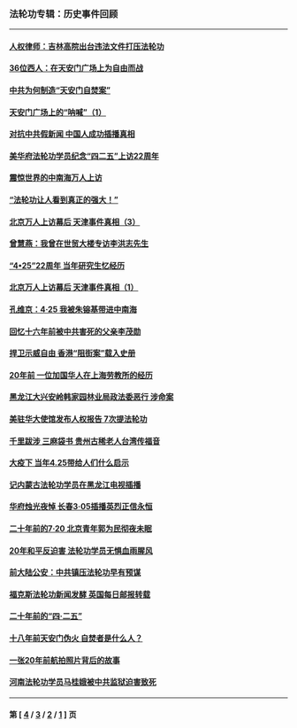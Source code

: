 ### 法轮功专辑：历史事件回顾
---
#### [人权律师：吉林高院出台违法文件打压法轮功](../../pages/nf5793/n13825665.md?10140430) 
#### [36位西人：在天安门广场上为自由而战](../../pages/nf5793/n13390029.md?10140430) 
#### [中共为何制造“天安门自焚案”](../../pages/nf5793/n13183270.md?10140430) 
#### [天安门广场上的“呐喊”（1）](../../pages/nf5793/n13105277.md?10140430) 
#### [对抗中共假新闻 中国人成功插播真相](../../pages/nf5793/n12910618.md?10140430) 
#### [美华府法轮功学员纪念“四二五”上访22周年](../../pages/nf5793/n12904445.md?10140430) 
#### [震惊世界的中南海万人上访](../../pages/nf5793/n12903976.md?10140430) 
#### [“法轮功让人看到真正的强大！”](../../pages/nf5793/n12903195.md?10140430) 
#### [北京万人上访幕后 天津事件真相（3）](../../pages/nf5793/n12902807.md?10140430) 
#### [曾慧燕：我曾在世贸大楼专访李洪志先生](../../pages/nf5793/n12898729.md?10140430) 
#### [“4•25”22周年 当年研究生忆经历](../../pages/nf5793/n12894152.md?10140430) 
#### [北京万人上访幕后 天津事件真相（1）](../../pages/nf5793/n12885174.md?10140430) 
#### [孔维京：4·25 我被朱镕基带进中南海](../../pages/nf5793/n12864987.md?10140430) 
#### [回忆十六年前被中共害死的父亲李茂勋](../../pages/nf5793/n12880270.md?10140430) 
#### [捍卫示威自由 香港“阻街案”载入史册](../../pages/nf5793/n12811245.md?10140430) 
#### [20年前 一位加国华人在上海劳教所的经历](../../pages/nf5793/n12707932.md?10140430) 
#### [黑龙江大兴安岭韩家园林业局政法委恶行 涉命案](../../pages/nf5793/n12622815.md?10140430) 
#### [美驻华大使馆发布人权报告 7次提法轮功](../../pages/nf5793/n12520541.md?10140430) 
#### [千里跋涉 三麻袋书 贵州古稀老人台湾传福音](../../pages/nf5793/n12198750.md?10140430) 
#### [大疫下 当年4.25带给人们什么启示](../../pages/nf5793/n12058565.md?10140430) 
#### [记内蒙古法轮功学员在黑龙江电视插播](../../pages/nf5793/n11699194.md?10140430) 
#### [华府烛光夜悼 长春3·05插播英烈正信永恒](../../pages/nf5793/n11397432.md?10140430) 
#### [二十年前的7·20 北京青年郭为民彻夜未眠](../../pages/nf5793/n11354195.md?10140430) 
#### [20年和平反迫害 法轮功学员无惧血雨腥风](../../pages/nf5793/n11348279.md?10140430) 
#### [前大陆公安：中共镇压法轮功早有预谋](../../pages/nf5793/n11352168.md?10140430) 
#### [福克斯法轮功新闻发酵  英国每日邮报转载](../../pages/nf5793/n11285952.md?10140430) 
#### [二十年前的“四·二五”](../../pages/nf5793/n11207639.md?10140430) 
#### [十八年前天安门伪火 自焚者是什么人？](../../pages/nf5793/n10996556.md?10140430) 
#### [一张20年前航拍照片背后的故事](../../pages/nf5793/n10693797.md?10140430) 
#### [河南法轮功学员马桂娥被中共监狱迫害致死](../../pages/nf5793/n10684974.md?10140430) 

---
#### 第 [ [4](./4.md?10140430) / [3](./3.md?10140430) / [2](./2.md?10140430) / [1](./1.md?10140430) ] 页
